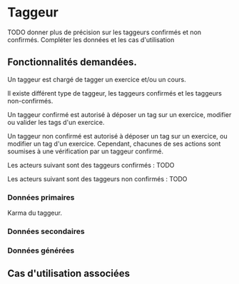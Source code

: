 # Taggeur

TODO donner plus de précision sur les taggeurs confirmés et non confirmés. Compléter les données et les cas d'utilisation

## Fonctionnalités demandées.

Un taggeur est chargé de tagger un exercice et/ou un cours.

Il existe différent type de taggeur, les taggeurs confirmés et les taggeurs non-confirmés.

Un taggeur confirmé est autorisé à déposer un tag sur un exercice, modifier ou valider les tags d'un exercice.

Un taggeur non confirmé est autorisé à déposer un tag sur un exercice, ou modifier un tag d'un exercice. Cependant, chacunes de ses actions sont soumises à une vérification par un taggeur confirmé.

Les acteurs suivant sont des taggeurs confirmés : TODO

Les acteurs suivant sont des taggeurs non confirmés : TODO

### Données primaires

Karma du taggeur.

### Données secondaires

### Données générées

## Cas d'utilisation associées

<!--- Author : Hugo Validator : name -->
